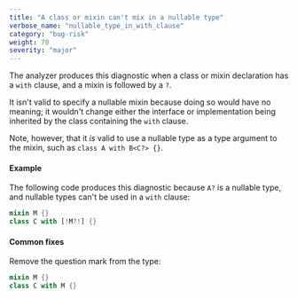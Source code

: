 ```yaml
---
title: "A class or mixin can't mix in a nullable type"
verbose_name: "nullable_type_in_with_clause"
category: "bug-risk"
weight: 70
severity: "major"
---
```

The analyzer produces this diagnostic when a class or mixin declaration has
a `with` clause, and a mixin is followed by a `?`.

It isn't valid to specify a nullable mixin because doing so would have no
meaning; it wouldn't change either the interface or implementation being
inherited by the class containing the `with` clause.

Note, however, that it _is_ valid to use a nullable type as a type argument
to the mixin, such as `class A with B<C?> {}`.

#### Example

The following code produces this diagnostic because `A?` is a nullable
type, and nullable types can't be used in a `with` clause:

```dart
mixin M {}
class C with [!M?!] {}
```

#### Common fixes

Remove the question mark from the type:

```dart
mixin M {}
class C with M {}
```
